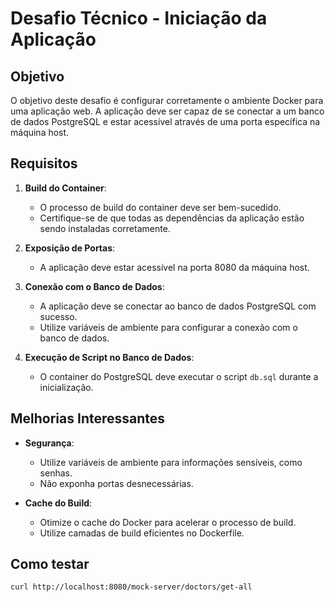 # Desafio Técnico - Iniciação da Aplicação

## Objetivo
O objetivo deste desafio é configurar corretamente o ambiente Docker para uma aplicação web. A aplicação deve ser capaz de se conectar a um banco de dados PostgreSQL e estar acessível através de uma porta específica na máquina host.

## Requisitos
1. **Build do Container**:
   - O processo de build do container deve ser bem-sucedido.
   - Certifique-se de que todas as dependências da aplicação estão sendo instaladas corretamente.

2. **Exposição de Portas**:
   - A aplicação deve estar acessível na porta 8080 da máquina host.

3. **Conexão com o Banco de Dados**:
   - A aplicação deve se conectar ao banco de dados PostgreSQL com sucesso.
   - Utilize variáveis de ambiente para configurar a conexão com o banco de dados.

4. **Execução de Script no Banco de Dados**:
   - O container do PostgreSQL deve executar o script `db.sql` durante a inicialização.

## Melhorias Interessantes
- **Segurança**:
  - Utilize variáveis de ambiente para informações sensíveis, como senhas.
  - Não exponha portas desnecessárias.

- **Cache do Build**:
  - Otimize o cache do Docker para acelerar o processo de build.
  - Utilize camadas de build eficientes no Dockerfile.

## Como testar
```bash
curl http://localhost:8080/mock-server/doctors/get-all
```
